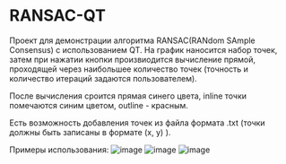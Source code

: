 # RANSAC-QT
Проект для демонстрации алгоритма RANSAC(RANdom SAmple Consensus) с использованием QT. На график наносится набор точек,
затем при нажатии кнопки произвиодится вычисление прямой, проходящей через наибольшее количество точек (точность и количество итераций задаются пользователем).

После вычисления сроится прямая синего цвета, inline точки помечаются синим цветом, outline - красным.

Есть возможность добавления точек из файла формата .txt (точки должны быть записаны в формате (x, y) ).

Примеры использования:
![image](https://user-images.githubusercontent.com/90184435/199093168-f45b3bfb-658d-445d-ad00-b523c99c8b11.png)
![image](https://user-images.githubusercontent.com/90184435/199093304-30ffb7fc-3c8b-48dd-8ea8-0aa2024095fd.png)
![image](https://user-images.githubusercontent.com/90184435/199093506-3b8c049c-57ec-40c8-b83a-b2b6b595e392.png)
